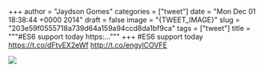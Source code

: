 
+++
author = "Jaydson Gomes"
categories = ["tweet"]
date = "Mon Dec 01 18:38:44 +0000 2014"
draft = false
image = "{TWEET_IMAGE}"
slug = "203e59f0555718a739d64a159a94ccd8da1bf9ca"
tags = ["tweet"]
title = """#ES6 support today https:..."""
+++
#ES6 support today https://t.co/dFtvEX2eWf http://t.co/engylCOVFE

![](/images/tweet-media/539488788104642560-B3ymGtkCIAAPzhL.png)